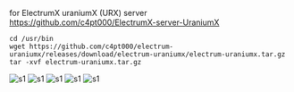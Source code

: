 for ElectrumX uraniumX (URX) server
https://github.com/c4pt000/ElectrumX-server-UraniumX

```
cd /usr/bin
wget https://github.com/c4pt000/electrum-uraniumx/releases/download/electrum-uraniumx/electrum-uraniumx.tar.gz
tar -xvf electrum-uraniumx.tar.gz
```
![s1](https://raw.githubusercontent.com/c4pt000/electrum-uraniumx/main/ascii-art.png)
![s1](https://raw.githubusercontent.com/c4pt000/electrum-uraniumx/main/history.png)
![s1](https://raw.githubusercontent.com/c4pt000/electrum-uraniumx/main/payto.png)
![s1](https://raw.githubusercontent.com/c4pt000/electrum-uraniumx/main/paytoconfirm.png)
![s1](https://raw.githubusercontent.com/c4pt000/electrum-uraniumx/main/paytoconfirm-sent.png)
